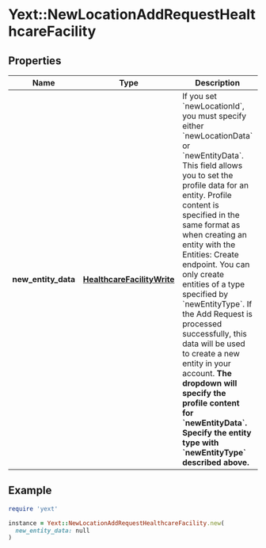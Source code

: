 # Yext::NewLocationAddRequestHealthcareFacility

## Properties

| Name | Type | Description | Notes |
| ---- | ---- | ----------- | ----- |
| **new_entity_data** | [**HealthcareFacilityWrite**](HealthcareFacilityWrite.md) | If you set &#x60;newLocationId&#x60;, you must specify either &#x60;newLocationData&#x60; or &#x60;newEntityData&#x60;.  This field allows you to set the profile data for an entity. Profile content is specified in the same format as when creating an entity with the Entities: Create endpoint. You can only create entities of a type specified by &#x60;newEntityType&#x60;.  If the Add Request is processed successfully, this data will be used to create a new entity in your account.  **The dropdown will specify the profile content for &#x60;newEntityData&#x60;. Specify the entity type with &#x60;newEntityType&#x60; described above.**  |  |

## Example

```ruby
require 'yext'

instance = Yext::NewLocationAddRequestHealthcareFacility.new(
  new_entity_data: null
)
```

